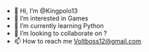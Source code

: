 - 👋 Hi, I’m @Kingpolo13
- 👀 I’m interested in Games
- 🌱 I’m currently learning Python
- 💞️ I’m looking to collaborate on ?
- 📫 How to reach me Voltboss12@gmail.com

<!---
Kingpolo13/Kingpolo13 is a ✨ special ✨ repository because its `README.md` (this file) appears on your GitHub profile.
You can click the Preview link to take a look at your changes.
--->
